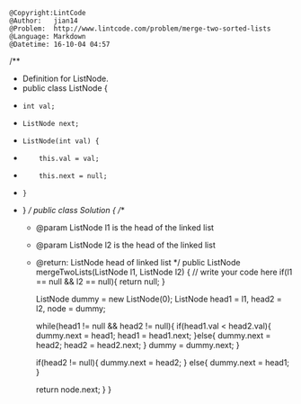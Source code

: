 ```
@Copyright:LintCode
@Author:   jian14
@Problem:  http://www.lintcode.com/problem/merge-two-sorted-lists
@Language: Markdown
@Datetime: 16-10-04 04:57
```

/**
 * Definition for ListNode.
 * public class ListNode {
 *     int val;
 *     ListNode next;
 *     ListNode(int val) {
 *         this.val = val;
 *         this.next = null;
 *     }
 * }
 */ 
public class Solution {
    /**
     * @param ListNode l1 is the head of the linked list
     * @param ListNode l2 is the head of the linked list
     * @return: ListNode head of linked list
     */
    public ListNode mergeTwoLists(ListNode l1, ListNode l2) {
        // write your code here
        if(l1 == null && l2 == null){
            return null;
        }
        
        ListNode dummy = new ListNode(0);
        ListNode head1 = l1, head2 = l2, node = dummy;
        
        while(head1 != null && head2 != null){
            if(head1.val < head2.val){
                dummy.next = head1;
                head1 = head1.next;
            }else{
                dummy.next = head2;
                head2 = head2.next;
            }
            dummy = dummy.next;
        }
        
        if(head2 != null){
            dummy.next = head2;
        }
        else{
            dummy.next = head1;
        }
        
        return node.next;
    }
}